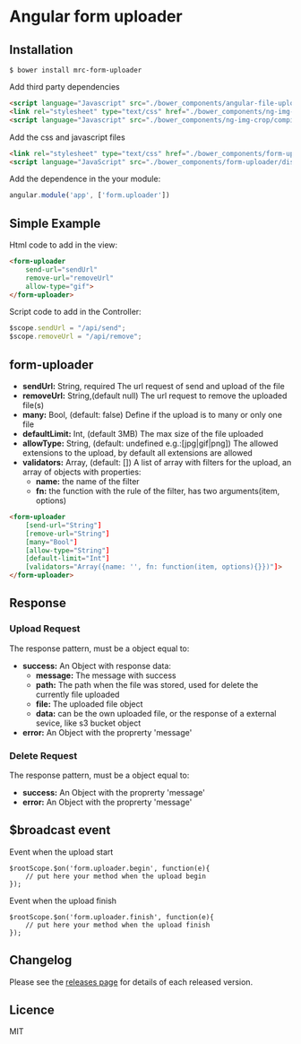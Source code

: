 # Angular form uploader

## Installation
````
$ bower install mrc-form-uploader
````

Add third party dependencies

```Html
<script language="Javascript" src="./bower_components/angular-file-upload/dist/angular-file-upload.min.js"></script>
<link rel="stylesheet" type="text/css" href="./bower_components/ng-img-crop/compile/minified/ng-img-crop.css.css">
<script language="Javascript" src="./bower_components/ng-img-crop/compile/minified/ng-img-crop.css.js"></script>
```

Add the css and javascript files

```Html
<link rel="stylesheet" type="text/css" href="./bower_components/form-uploader/dist/css/form-uploader.min.css">
<script language="JavaScript" src="./bower_components/form-uploader/dist/js/form-uploader.min.js"></script>
```

Add the dependence in the your module:

```Javascript
angular.module('app', ['form.uploader'])
```

## Simple Example

Html code to add in the view:

```Html
<form-uploader 
    send-url="sendUrl" 
    remove-url="removeUrl" 
    allow-type="gif">
</form-uploader>
```

Script code to add in the Controller:

```javascript
$scope.sendUrl = "/api/send";
$scope.removeUrl = "/api/remove";
```

## form-uploader
* **sendUrl:** String, required The url request of send and upload of the file
* **removeUrl:** String,(default null) The url request to remove the uploaded file(s)
* **many:** Bool, (default: false) Define if the upload is to many or only one file
* **defaultLimit:** Int, (default 3MB) The max size of the file uploaded
* **allowType:** String, (default: undefined e.g.:[jpg|gif|png]) The allowed extensions to the upload, by default all extensions are allowed
* **validators:** Array, (default: []) A list of array with filters for the upload, an array of objects with properties:
    * **name:** the name of the filter
    * **fn:** the function with the rule of the filter, has two arguments(item, options)

```Html
<form-uploader 
    [send-url="String"]
    [remove-url="String"] 
    [many="Bool"]
    [allow-type="String"]
    [default-limit="Int"]
    [validators="Array({name: '', fn: function(item, options){}})"]>
</form-uploader>
```

## Response

### Upload Request

The response pattern, must be a object equal to:

* **success:** An Object with response data:
    * **message:** The message with success
    * **path:** The path when the file was stored, used for delete the currently file uploaded
    * **file:** The uploaded file object
    * **data:** can be the own uploaded file, or the response of a external sevice, like s3 bucket object 
* **error:** An Object with the proprerty 'message'

### Delete Request

The response pattern, must be a object equal to:

* **success:** An Object with the proprerty 'message'
* **error:** An Object with the proprerty 'message'

## $broadcast event

Event when the upload start
```
$rootScope.$on('form.uploader.begin', function(e){
    // put here your method when the upload begin
});
```
Event when the upload finish
```
$rootScope.$on('form.uploader.finish', function(e){
    // put here your method when the upload finish
});
```

## Changelog

Please see the [releases page](https://github.com/MRCardoso/form-uploader/releases) for details
of each released version.

## Licence

MIT
